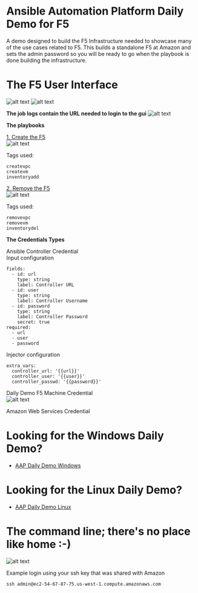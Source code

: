 Ansible Automation Platform Daily Demo for F5
=========
A demo designed to build the F5 Infrastructure needed to showcase many of the use cases related to F5.  This builds a standalone F5 at Amazon and sets the admin password so you will be ready to go when the playbook is done building the infrastructure.

# The F5 User Interface

![alt text](https://github.com/ericcames/aap.dailydemo.F5/blob/main/images/F5uipre.png "Pre Login")
![alt text](https://github.com/ericcames/aap.dailydemo.F5/blob/main/images/F5uipost.png "Post Login")

**The job logs contain the URL needed to login to the gui**
![alt text](https://github.com/ericcames/aap.dailydemo.F5/blob/main/images/F5joblog.png "Job Log")

**The playbooks**

[1. Create the F5](https://github.com/ericcames/aap.dailydemo.F5/blob/main/playbooks/f5-create.yml "f5-create.yml")<br>
![alt text](https://github.com/ericcames/aap.dailydemo.F5/blob/main/images/F5create.png "Create")<br>

Tags used:
```
createvpc
createvm
inventoryadd
```
[2. Remove the F5](https://github.com/ericcames/aap.dailydemo.F5/blob/main/playbooks/f5-remove.yml "f5-remove.yml")<br>
![alt text](https://github.com/ericcames/aap.dailydemo.F5/blob/main/images/F5remove.png "Remove")<br>

Tags used:
```
removevpc
removevm
inventorydel
```

**The Credentials Types**

Ansible Controller Credential<br>
Input configuration
```
fields:
  - id: url
    type: string
    label: Controller URL
  - id: user
    type: string
    label: Controller Username
  - id: password
    type: string
    label: Controller Password
    secret: true
required:
  - url
  - user
  - password
```
Injector configuration
```
extra_vars:
  controller_url: '{{url}}'
  controller_user: '{{user}}'
  controller_passwd: '{{password}}'
```
Daily Demo F5 Machine Credential<br>
![alt text](https://github.com/ericcames/aap.dailydemo.F5/blob/main/images/F5machinecred.png "Machine Credential")<br>

Amazon Web Services Credential<br>

# Looking for the Windows Daily Demo?

- [AAP Daily Demo Windows](https://github.com/ericcames/aap.dailydemo.windows "AAP Daily Demo Windows")

# Looking for the Linux Daily Demo?

- [AAP Daily Demo Linux](https://github.com/ericcames/aap.dailydemo.linux "AAP Daily Demo Linux")

# The command line; there's no place like home :-)

![alt text](https://github.com/ericcames/aap.dailydemo.F5/blob/main/images/F5cli.png "The command line")

Example login using your ssh key that was shared with Amazon
```
ssh admin@ec2-54-67-87-75.us-west-1.compute.amazonaws.com
```